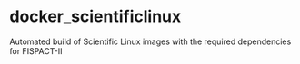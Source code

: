 # docker_scientificlinux
Automated build of Scientific Linux images with the required dependencies for FISPACT-II

